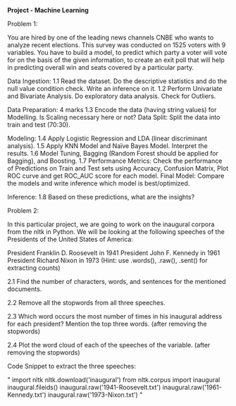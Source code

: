 **Project - Machine Learning**

Problem 1:

You are hired by one of the leading news channels CNBE who wants to analyze recent elections. This survey was conducted on 1525 voters with 9 variables. You have to build a model, to predict which party a voter will vote for on the basis of the given information, to create an exit poll that will help in predicting overall win and seats covered by a particular party.

Data Ingestion: 
1.1 Read the dataset. Do the descriptive statistics and do the null value condition check. Write an inference on it. 
1.2 Perform Univariate and Bivariate Analysis. Do exploratory data analysis. Check for Outliers. 

Data Preparation: 4 marks
1.3 Encode the data (having string values) for Modelling. Is Scaling necessary here or not? Data Split: Split the data into train and test (70:30). 

Modeling: 
1.4 Apply Logistic Regression and LDA (linear discriminant analysis). 
1.5 Apply KNN Model and Naïve Bayes Model. Interpret the results.
1.6 Model Tuning, Bagging (Random Forest should be applied for Bagging), and Boosting. 
1.7 Performance Metrics: Check the performance of Predictions on Train and Test sets using Accuracy, Confusion Matrix, Plot ROC curve and get ROC_AUC score for each model. Final Model: Compare the models and write inference which model is best/optimized. 


Inference: 
1.8 Based on these predictions, what are the insights? 

Problem 2:

In this particular project, we are going to work on the inaugural corpora from the nltk in Python. We will be looking at the following speeches of the Presidents of the United States of America:

President Franklin D. Roosevelt in 1941
President John F. Kennedy in 1961
President Richard Nixon in 1973
(Hint: use .words(), .raw(), .sent() for extracting counts)

2.1 Find the number of characters, words, and sentences for the mentioned documents. 

2.2 Remove all the stopwords from all three speeches. 

2.3 Which word occurs the most number of times in his inaugural address for each president? Mention the top three words. (after removing the stopwords)

2.4 Plot the word cloud of each of the speeches of the variable. (after removing the stopwords)

Code Snippet to extract the three speeches:

"
import nltk
nltk.download('inaugural')
from nltk.corpus import inaugural
inaugural.fileids()
inaugural.raw('1941-Roosevelt.txt')
inaugural.raw('1961-Kennedy.txt')
inaugural.raw('1973-Nixon.txt')
"
